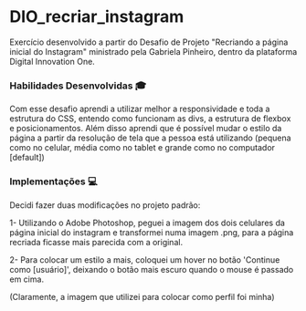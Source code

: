 # DIO_recriar_instagram
Exercício desenvolvido a partir do Desafio de Projeto "Recriando a página inicial do Instagram" ministrado pela Gabriela Pinheiro, dentro da plataforma Digital Innovation One.
### Habilidades Desenvolvidas :mortar_board:

Com esse desafio aprendi a utilizar melhor a responsividade e toda a estrutura do CSS, entendo como funcionam as divs, a estrutura de flexbox e posicionamentos. Além disso aprendi que é possível mudar o estilo da página a partir da resolução de tela que a pessoa está utilizando (pequena como no celular, média como no tablet e grande como no computador [default])

### Implementações :computer:

Decidi fazer duas modificações no projeto padrão:

1- Utilizando o Adobe Photoshop, peguei a imagem dos dois celulares da página inicial do instagram e transformei numa imagem .png, para a página recriada ficasse mais parecida com a original.

2- Para colocar um estilo a mais, coloquei um hover no botão 'Continue como [usuário]', deixando o botão mais escuro quando o mouse é passado em cima.

(Claramente, a imagem que utilizei para colocar como perfil foi minha)
